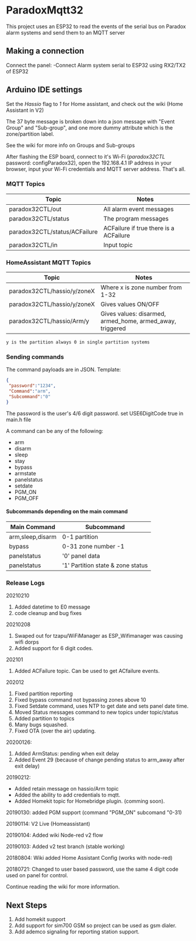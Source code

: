 # ParadoxMqtt32

This project uses an ESP32 to read the events of the serial bus on Paradox alarm systems and send them to an MQTT server

## Making a connection

Connect the panel:
-Connect Alarm system serial to ESP32 using RX2/TX2 of ESP32<br>


## Arduino IDE settings

Set the _Hassio_ flag to _1_ for Home assistant, and check out the wiki (Home Assistant in V2)
        
The 37 byte message is broken down into a json message with "Event Group" and "Sub-group", and one more dummy attribute which is the zone/partition label.

See the wiki for more info on Groups and Sub-groups

After flashing the ESP board, connect to it's Wi-Fi (_paradox32CTL_ password: configParadox32), open the 192.168.4.1 IP address in your browser, input your Wi-Fi credentials and MQTT server address. That's all.  


### MQTT Topics 

| Topic              | Notes                     |
|--------------------|---------------------------|
| paradox32CTL/out    | All alarm event messages  |
| paradox32CTL/status | The program messages      |
| paradox32CTL/status/ACFailure| ACFailure if true there is a ACFailure|
| paradox32CTL/in     | Input topic               |

### HomeAssistant MQTT Topics

| Topic                       | Notes                                                     |
|-----------------------------|-----------------------------------------------------------|
| paradox32CTL/hassio/y/zoneX | Where x is zone number from 1-32                          |
| paradox32CTL/hassio/y/zoneX | Gives values ON/OFF                                       |
| paradox32CTL/hassio/Arm/y   | Gives values: disarmed, armed_home, armed_away, triggered |
    y is the partition always 0 in single partition systems


### Sending commands

The command payloads are in JSON. Template:
```json
{
 "password":"1234",
 "Command":"arm",
 "Subcommand":"0"
}
```
The password is the user's 4/6 digit password.
set USE6DigitCode true in main.h file

A command can be any of the following:
- arm
- disarm
- sleep
- stay
- bypass
- armstate
- panelstatus
- setdate
- PGM_ON
- PGM_OFF
	
#### Subcommands depending on the main command
	
| Main Command     | Subcommand                     |
|------------------|--------------------------------|
| arm,sleep,disarm | 0-1 partition                  |
| bypass           | 0-31 zone number -1   |
| panelstatus      | '0' panel data                 |
| panelstatus      | '1' Partition state & zone status|

### Release Logs
20210210
1. Added datetime to E0 message
2. code cleanup and bug fixes

20210208
1. Swaped out for tzapu/WiFiManager as ESP_Wifimanager was causing wifi dorps
2. Added support for 6 digit codes. 

202101
1. Added ACFailure topic. Can be used to get ACfailure events.

202012
1. Fixed partition reporting
2. Fixed bypass command not bypassing zones above 10
3. Fixed Setdate command, uses NTP to get date and sets panel date time.
4. Moved Status messages command to new topics under topic/status
5. Added partition to topics 
6. Many bugs squashed.
8. Fixed OTA (over the air) updating. 



20200126: 
1. Added ArmStatus: pending when exit delay 
2. Added Event 29 (because of change pending status to arm_away after exit delay) 

20190212:
- Added retain message on hassio/Arm topic<br>
- Added the ability to add credentials to mqtt.<br>
- Added Homekit topic for Homebridge plugin. (comming soon). <br>	
	
20190130: added PGM support (command "PGM_ON" subcomand "0-31)
  
20190114: V2 Live (Homeassistant)

20190104: Added wiki Node-red v2 flow 

20190103: Added v2 test branch (stable working) 

20180804: Wiki added Home Assistant Config (works with node-red) 

20180721: Changed to user based password, use the same 4 digit code used on panel for control. 



Continue reading the wiki for more information.

## Next Steps
1. Add homekit support
2. Add support for sim700 GSM so project can be used as gsm dialer.
3. Add ademco signaling for reporting station support.



